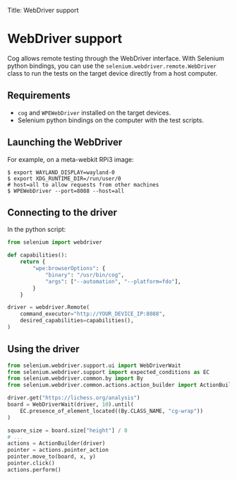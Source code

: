 Title: WebDriver support

# WebDriver support

Cog allows remote testing through the WebDriver interface. With Selenium python
bindings, you can use the `selenium.webdriver.remote.WebDriver` class to run
the tests on the target device directly from a host computer.

## Requirements

* `cog` and `WPEWebDriver` installed on the target devices.
* Selenium python bindings on the computer with the test scripts.

## Launching the WebDriver

For example, on a meta-webkit RPi3 image:

```shell
$ export WAYLAND_DISPLAY=wayland-0
$ export XDG_RUNTIME_DIR=/run/user/0
# host=all to allow requests from other machines
$ WPEWebDriver --port=8088 --host=all
```

## Connecting to the driver

In the python script:

```python
from selenium import webdriver

def capabilities():
    return {
        "wpe:browserOptions": {
            "binary": "/usr/bin/cog",
            "args": ["--automation", "--platform=fdo"],
        }
    }

driver = webdriver.Remote(
    command_executor="http://YOUR_DEVICE_IP:8088",
    desired_capabilities=capabilities(),
)
```

## Using the driver

```python
from selenium.webdriver.support.ui import WebDriverWait
from selenium.webdriver.support import expected_conditions as EC
from selenium.webdriver.common.by import By
from selenium.webdriver.common.actions.action_builder import ActionBuilder

driver.get("https://lichess.org/analysis")
board = WebDriverWait(driver, 10).until(
    EC.presence_of_element_located((By.CLASS_NAME, "cg-wrap"))
)

square_size = board.size["height"] / 8
# ...
actions = ActionBuilder(driver)
pointer = actions.pointer_action
pointer.move_to(board, x, y)
pointer.click()
actions.perform()
```